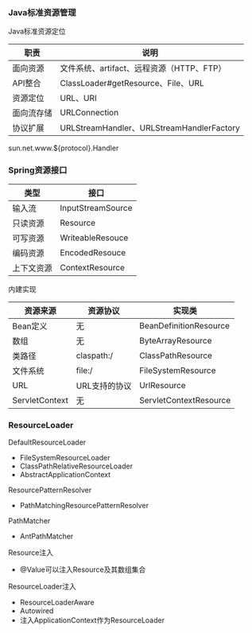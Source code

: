 ### Java标准资源管理

Java标准资源定位

| 职责       | 说明                                      |
| ---------- | ----------------------------------------- |
| 面向资源   | 文件系统、artifact、远程资源（HTTP、FTP） |
| API整合    | ClassLoader#getResource、File、URL        |
| 资源定位   | URL、URI                                  |
| 面向流存储 | URLConnection                             |
| 协议扩展   | URLStreamHandler、URLStreamHandlerFactory |

sun.net.www.${protocol}.Handler

### Spring资源接口

| 类型       | 接口              |
| ---------- | ----------------- |
| 输入流     | InputStreamSource |
| 只读资源   | Resource          |
| 可写资源   | WriteableResouce  |
| 编码资源   | EncodedResouce    |
| 上下文资源 | ContextResource   |

内建实现

| 资源来源       | 资源协议      | 实现类                 |
| -------------- | ------------- | ---------------------- |
| Bean定义       | 无            | BeanDefinitionResource |
| 数组           | 无            | ByteArrayResource      |
| 类路径         | claspath:/    | ClassPathResource      |
| 文件系统       | file:/        | FileSystemResource     |
| URL            | URL支持的协议 | UrlResource            |
| ServletContext | 无            | ServletContextResource |

### ResourceLoader

DefaultResourceLoader

* FileSystemResourceLoader
* ClassPathRelativeResourceLoader
* AbstractApplicationContext

ResourcePatternResolver

* PathMatchingResourcePatternResolver

PathMatcher

* AntPathMatcher

Resource注入

* @Value可以注入Resource及其数组集合

ResourceLoader注入

* ResourceLoaderAware
* Autowired
* 注入ApplicationContext作为ResourceLoader

